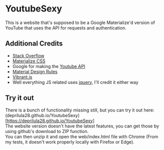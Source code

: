 # YoutubeSexy
This is a website that's supposed to be a Google Materialize'd version of YouTube that uses the API for requests and authentication.

## Additional Credits
- [Stack Overflow](https://stackoverflow.com)
- [Materialize CSS](http://materializecss.com)
- Google for making the [Youtube API](https://developers.google.com/youtube/v3/docs/)
- [Material Design Rules](https://material.io/guidelines/)
- [Vibrant.js](http://jariz.github.io/vibrant.js/)
- Well everything JS related uses [jquery](https://jquery.com/), I'll credit it either way

## Try it out
There is a bunch of functionality missing still, but you can try it out here:<br>
(deprilula28.github.io/YoutubeSexy)[https://deprilula28.github.io/YoutubeSexy]<br>
The website version doesn't have the latest features, you can get those by using github's download to ZIP function.<br>
You can then unzip it and open the web/index.html file with Chrome (From my tests, it doesn't work properly locally with Firefox or Edge).
